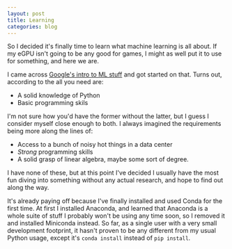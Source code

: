 ```yaml
---
layout: post
title: Learning
categories: blog
---
```


So I decided it's finally time to learn what machine learning is all about.  If my eGPU isn't going to be any good for games, I might as well put it to use for something, and here we are.

I came across [Google's intro to ML stuff](https://developers.google.com/codelabs/tensorflow-2-computervision) and got started on that.  Turns out, according to the all you need are:
- A solid knowledge of Python
- Basic programming skils

I'm not sure how you'd have the former without the latter, but I guess I consider myself close enough to both.  I always imagined the requirements being more along the lines of:
- Access to a bunch of noisy hot things in a data center
- *Strong* programming skills
- A solid grasp of linear algebra, maybe some sort of degree.

I have none of these, but at this point I've decided I usually have the most fun diving into something without any actual research, and hope to find out along the way.  

It's already paying off because I've finally installed and used Conda for the first time.  At first I installed Anaconda, and learned that Anaconda is a whole suite of stuff I probably won't be using any time soon, so I removed it and installed Miniconda instead.  So far, as a single user with a very small development footprint, it hasn't proven to be any different from my usual Python usage, except it's `conda install` instead of `pip install`.
